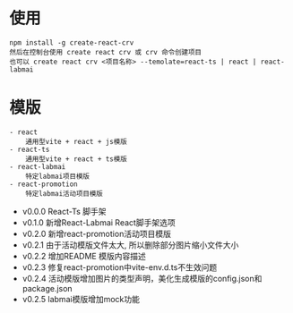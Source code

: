 # 使用
    npm install -g create-react-crv
    然后在控制台使用 create react crv 或 crv 命令创建项目
    也可以 create react crv <项目名称> --temolate=react-ts | react | react-labmai

# 模版
    - react
        通用型vite + react + js模版
    - react-ts
        通用型vite + react + ts模版
    - react-labmai
        特定labmai项目模版
    - react-promotion
        特定labmai活动项目模版

- v0.0.0
    React-Ts 脚手架
- v0.1.0
    新增React-Labmai React脚手架选项
- v0.2.0
    新增react-promotion活动项目模版
- v0.2.1
    由于活动模版文件太大, 所以删除部分图片缩小文件大小
- v0.2.2
    增加README 模版内容描述
- v0.2.3
    修复react-promotion中vite-env.d.ts不生效问题
- v0.2.4
    活动模版增加图片的类型声明，美化生成模版的config.json和package.json
- v0.2.5
    labmai模版增加mock功能
